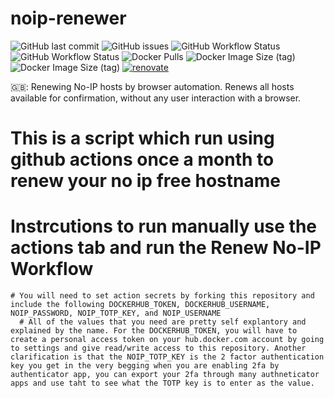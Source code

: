 # noip-renewer

![GitHub last commit](https://img.shields.io/github/last-commit/simao-silva/noip-renewer?style=for-the-badge)
![GitHub issues](https://img.shields.io/github/issues/simao-silva/noip-renewer?style=for-the-badge)
![GitHub Workflow Status](https://img.shields.io/github/actions/workflow/status/simao-silva/noip-renewer/docker-build-alpine.yml?label=Alpine%20build&style=for-the-badge)
![GitHub Workflow Status](https://img.shields.io/github/actions/workflow/status/simao-silva/noip-renewer/docker-build-debian.yml?label=Debian%20build&style=for-the-badge)
![Docker Pulls](https://img.shields.io/docker/pulls/simaofsilva/noip-renewer?style=for-the-badge)
![Docker Image Size (tag)](https://img.shields.io/docker/image-size/simaofsilva/noip-renewer/alpine?label=Alpine%20image%20size&style=for-the-badge)
![Docker Image Size (tag)](https://img.shields.io/docker/image-size/simaofsilva/noip-renewer/debian?label=Debian%20image%20size&style=for-the-badge)
[![renovate](https://img.shields.io/badge/renovate-enabled-brightgreen.svg?style=for-the-badge)](https://renovatebot.com)

:uk:: Renewing No-IP hosts by browser automation. Renews all hosts available for confirmation, without any user interaction with a browser. <br/>
# This is a script which run using github actions once a month to renew your no ip free hostname
  # Instrcutions to run manually use the actions tab and run the Renew No-IP Workflow
    # You will need to set action secrets by forking this repository and include the following DOCKERHUB_TOKEN, DOCKERHUB_USERNAME, NOIP_PASSWORD, NOIP_TOTP_KEY, and NOIP_USERNAME
      # All of the values that you need are pretty self explantory and explained by the name. For the DOCKERHUB_TOKEN, you will have to create a personal access token on your hub.docker.com account by going to settings and give read/write access to this repository. Another clarification is that the NOIP_TOTP_KEY is the 2 factor authentication key you get in the very begging when you are enabling 2fa by authenticator app, you can export your 2fa through many authneticator apps and use taht to see what the TOTP key is to enter as the value.
